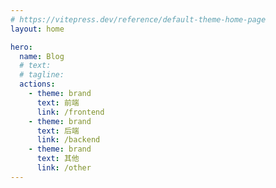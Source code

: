 ```yaml
---
# https://vitepress.dev/reference/default-theme-home-page
layout: home

hero:
  name: Blog
  # text: 
  # tagline: 
  actions:
    - theme: brand
      text: 前端
      link: /frontend
    - theme: brand
      text: 后端
      link: /backend
    - theme: brand
      text: 其他
      link: /other
---
```


